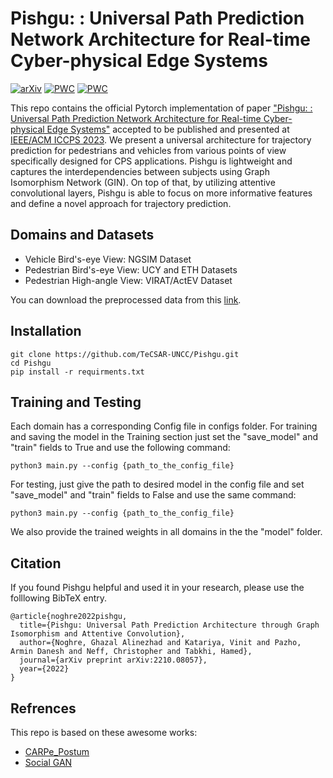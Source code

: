 # Pishgu: : Universal Path Prediction Network Architecture for Real-time Cyber-physical Edge Systems

[![arXiv](https://img.shields.io/badge/arXiv-<2210.08057>-<COLOR>.svg)](https://arxiv.org/abs/2210.08057)
[![PWC](https://img.shields.io/endpoint.svg?url=https://paperswithcode.com/badge/pishgu-universal-path-prediction-architecture/trajectory-prediction-on-actev)](https://paperswithcode.com/sota/trajectory-prediction-on-actev?p=pishgu-universal-path-prediction-architecture)
[![PWC](https://img.shields.io/endpoint.svg?url=https://paperswithcode.com/badge/pishgu-universal-path-prediction-architecture/trajectory-prediction-on-ngsim)](https://paperswithcode.com/sota/trajectory-prediction-on-ngsim?p=pishgu-universal-path-prediction-architecture)

This repo contains the official Pytorch implementation of paper ["Pishgu: : Universal Path Prediction Network Architecture for Real-time Cyber-physical Edge Systems"](https://arxiv.org/pdf/2210.08057.pdf) accepted to be published and presented at [IEEE/ACM ICCPS 2023](https://iccps.acm.org/2023/). We present a universal architecture for trajectory prediction for pedestrians and vehicles from various points of view specifically designed for CPS applications. Pishgu is lightweight and captures the interdependencies between subjects using Graph Isomorphism Network (GIN). On top of that, by utilizing attentive convolutional layers, Pishgu is able to focus on more informative features and define a novel approach for trajectory prediction. 

## Domains and Datasets
- Vehicle Bird's-eye View: NGSIM Dataset
- Pedestrian Bird's-eye View: UCY and ETH Datasets
- Pedestrian High-angle View: VIRAT/ActEV Dataset

You can download the preprocessed data from this [link](https://drive.google.com/file/d/1BnhGtGgiafV6LP9rnIJA6b5Lp4GxmPeB/view?usp=share_link). 

## Installation 
```
git clone https://github.com/TeCSAR-UNCC/Pishgu.git
cd Pishgu
pip install -r requirments.txt
```

## Training and Testing
Each domain has a corresponding Config file in configs folder. For training and saving the model in the Training section just set the "save_model" and "train" fields to True and use the following command:
```
python3 main.py --config {path_to_the_config_file}
```

For testing, just give the path to desired model in the config file and set "save_model" and "train" fields to False and use the same command:
```
python3 main.py --config {path_to_the_config_file}
```

We also provide the trained weights in all domains in the the "model" folder. 

## Citation
If you found Pishgu helpful and used it in your research, please use the folllowing BibTeX entry.
```
@article{noghre2022pishgu,
  title={Pishgu: Universal Path Prediction Architecture through Graph Isomorphism and Attentive Convolution},
  author={Noghre, Ghazal Alinezhad and Katariya, Vinit and Pazho, Armin Danesh and Neff, Christopher and Tabkhi, Hamed},
  journal={arXiv preprint arXiv:2210.08057},
  year={2022}
}
```
## Refrences

This repo is based on these awesome works:
- [CARPe_Postum](https://github.com/TeCSAR-UNCC/CARPe_Posterum)
- [Social GAN](https://github.com/agrimgupta92/sgan)

